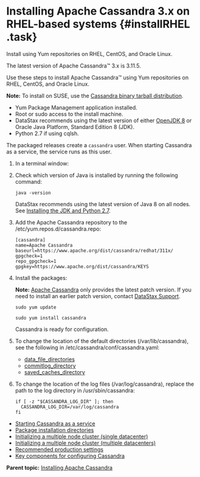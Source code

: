 # Installing Apache Cassandra 3.x on RHEL-based systems {#installRHEL .task}

Install using Yum repositories on RHEL, CentOS, and Oracle Linux.

The latest version of Apache Cassandra™ 3.x is 3.11.5.

Use these steps to install Apache Cassandra™ using Yum repositories on RHEL, CentOS, and Oracle Linux.

**Note:** To install on SUSE, use the [Cassandra binary tarball distribution](installTarball.md).

-   Yum Package Management application installed.
-   Root or sudo access to the install machine.
-   DataStax recommends using the latest version of either [OpenJDK 8](http://openjdk.java.net/) or Oracle Java Platform, Standard Edition 8 \(JDK\).
-   Python 2.7 if using cqlsh.

The packaged releases create a `cassandra` user. When starting Cassandra as a service, the service runs as this user.

1.  In a terminal window:
2.  Check which version of Java is installed by running the following command:

    ```language-bash
    java -version
    ```

    DataStax recommends using the latest version of Java 8 on all nodes. See [Installing the JDK and Python 2.7](installJDKabout.md).

3.  Add the Apache Cassandra repository to the /etc/yum.repos.d/cassandra.repo:

    ```no-highlight
    [cassandra]
    name=Apache Cassandra
    baseurl=https://www.apache.org/dist/cassandra/redhat/311x/
    gpgcheck=1
    repo_gpgcheck=1
    gpgkey=https://www.apache.org/dist/cassandra/KEYS
    ```

4.  Install the packages:

    **Note:** [Apache Cassandra](http://cassandra.apache.org/download/) only provides the latest patch version. If you need to install an earlier patch version, contact [DataStax Support](https://support.datastax.com/).

    ```language-bash
    sudo yum update
    ```

    ```language-bash
    sudo yum install cassandra
    ```

    Cassandra is ready for configuration.

5.  To change the location of the default directories \(/var/lib/cassandra\), see the following in /etc/cassandra/conf/cassandra.yaml:

    -   [data\_file\_directories](../configuration/configCassandra_yaml.md#data_file_directories)
    -   [commitlog\_directory](../configuration/configCassandra_yaml.md#commitlog_directory)
    -   [saved\_caches\_directory](../configuration/configCassandra_yaml.md#saved_caches_directory)
6.  To change the location of the log files \(/var/log/cassandra\), replace the path to the log directory in /usr/sbin/cassandra:

    ```
    if [ -z "$CASSANDRA_LOG_DIR" ]; then
      CASSANDRA_LOG_DIR=/var/log/cassandra
    fi
    ```


-   [Starting Cassandra as a service](../initialize/referenceStartCservice.md)
-   [Package installation directories](installLocatePkg.md)
-   [Initializing a multiple node cluster \(single datacenter\)](../initialize/initSingleDS.md)
-   [Initializing a multiple node cluster \(multiple datacenters\)](../initialize/initMultipleDS.md)
-   [Recommended production settings](installRecommendSettings.md)
-    [Key components for configuring Cassandra](../architecture/archIntro.md#key-tasks)

**Parent topic:** [Installing Apache Cassandra](../../cassandra/install/install_cassandraTOC.md)

